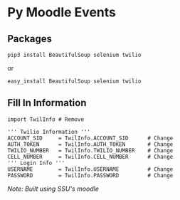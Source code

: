# Py Moodle Events

## Packages
```
pip3 install BeautifulSoup selenium twilio
```
or
```
easy_install BeautifulSoup selenium twilio
```

## Fill In Information
```
import TwilInfo # Remove

''' Twilio Information '''
ACCOUNT_SID 	= TwilInfo.ACCOUNT_SID 		# Change
AUTH_TOKEN 		= TwilInfo.AUTH_TOKEN 		# Change
TWILIO_NUMBER 	= TwilInfo.TWILIO_NUMBER 	# Change
CELL_NUMBER 	= TwilInfo.CELL_NUMBER 		# Change
''' Login Info '''
USERNAME 		= TwilInfo.USERNAME 		# Change
PASSWORD 		= TwilInfo.PASSWORD 		# Change
```

*Note: Built using SSU's moodle*